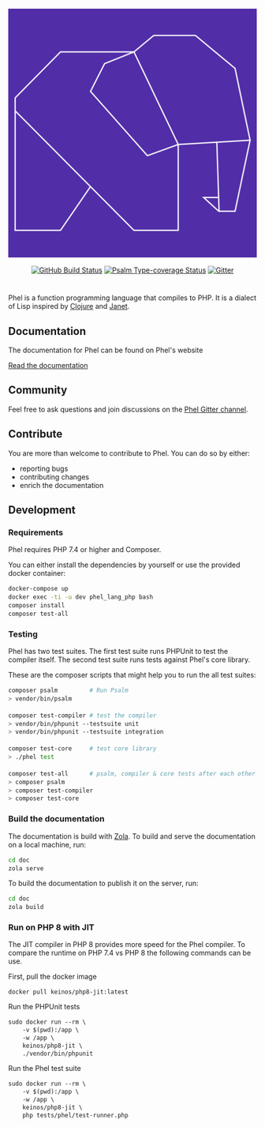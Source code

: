 <p align="center">
  <a href="https://phel-lang.org/" title="phel-lang.org"><img src="doc/static/favicon-512.png"  alt="phel logo"/></a>
</p>

<p align="center">
  <a href="https://github.com/jenshaase/phel-lang/actions"><img src="https://github.com/jenshaase/phel-lang/workflows/CI/badge.svg" alt="GitHub Build Status"></a>
  <a href="https://shepherd.dev/github/jenshaase/phel-lang"><img src="https://shepherd.dev/github/jenshaase/phel-lang/coverage.svg" alt="Psalm Type-coverage Status"></a>
  <a href="https://gitter.im/phel-lang/community?utm_source=badge&amp;utm_medium=badge&amp;utm_campaign=pr-badge"><img src="https://badges.gitter.im/Join%20Chat.svg" alt="Gitter"></a>
</p>

#
Phel is a function programming language that compiles to PHP. It is a dialect of Lisp inspired by [Clojure](https://clojure.org/) and [Janet](https://janet-lang.org/).

## Documentation

The documentation for Phel can be found on Phel's website

[Read the documentation](https://phel-lang.org)

## Community

Feel free to ask questions and join discussions on the [Phel Gitter channel](https://gitter.im/phel-lang/community).

## Contribute

You are more than welcome to contribute to Phel. You can do so by either:

* reporting bugs
* contributing changes
* enrich the documentation

## Development

### Requirements

Phel requires PHP 7.4 or higher and Composer.

You can either install the dependencies by yourself or use the provided docker container:

```bash
docker-compose up
docker exec -ti -u dev phel_lang_php bash
composer install
composer test-all
```

### Testing

Phel has two test suites. The first test suite runs PHPUnit to test the compiler itself. The second test suite runs tests against Phel's core library.

These are the composer scripts that might help you to run the all test suites:

```bash
composer psalm         # Run Psalm
> vendor/bin/psalm

composer test-compiler # test the compiler
> vendor/bin/phpunit --testsuite unit
> vendor/bin/phpunit --testsuite integration

composer test-core     # test core library
> ./phel test

composer test-all      # psalm, compiler & core tests after each other
> composer psalm
> composer test-compiler
> composer test-core
```

### Build the documentation

The documentation is build with [Zola](https://www.getzola.org/). To build and serve the documentation on a local machine, run:

```bash
cd doc
zola serve
```

To build the documentation to publish it on the server, run:

```bash
cd doc
zola build
```

### Run on PHP 8 with JIT

The JIT compiler in PHP 8 provides more speed for the Phel compiler. To compare the runtime on PHP 7.4 vs PHP 8 the following commands can be use.

First, pull the docker image

```
docker pull keinos/php8-jit:latest
```

Run the PHPUnit tests
```
sudo docker run --rm \
    -v $(pwd):/app \
    -w /app \
    keinos/php8-jit \
    ./vendor/bin/phpunit
```

Run the Phel test suite
```
sudo docker run --rm \
    -v $(pwd):/app \
    -w /app \
    keinos/php8-jit \
    php tests/phel/test-runner.php
```
